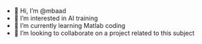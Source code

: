 - 👋 Hi, I’m @mbaad
- 👀 I’m interested in AI training
- 🌱 I’m currently learning Matlab coding
- 💞️ I’m looking to collaborate on a project related to this subject


<!---
mbaad/mbaad is a ✨ special ✨ repository because its `README.md` (this file) appears on your GitHub profile.
You can click the Preview link to take a look at your changes.
--->
